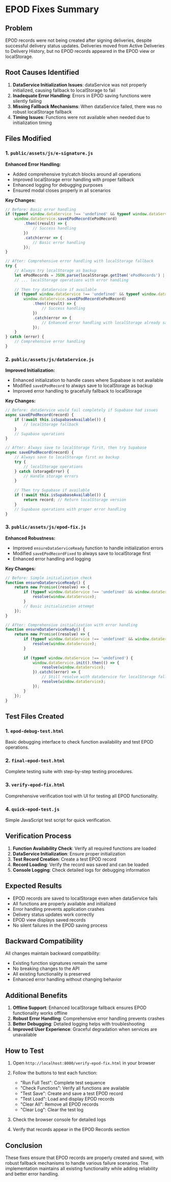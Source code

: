 # EPOD Fixes Summary

## Problem
EPOD records were not being created after signing deliveries, despite successful delivery status updates. Deliveries moved from Active Deliveries to Delivery History, but no EPOD records appeared in the EPOD view or localStorage.

## Root Causes Identified
1. **DataService Initialization Issues**: dataService was not properly initialized, causing fallback to localStorage to fail
2. **Inadequate Error Handling**: Errors in EPOD saving functions were silently failing
3. **Missing Fallback Mechanisms**: When dataService failed, there was no robust localStorage fallback
4. **Timing Issues**: Functions were not available when needed due to initialization timing

## Files Modified

### 1. `public/assets/js/e-signature.js`
**Enhanced Error Handling:**
- Added comprehensive try/catch blocks around all operations
- Improved localStorage error handling with proper fallback
- Enhanced logging for debugging purposes
- Ensured modal closes properly in all scenarios

**Key Changes:**
```javascript
// Before: Basic error handling
if (typeof window.dataService !== 'undefined' && typeof window.dataService.saveEPodRecord === 'function') {
    window.dataService.saveEPodRecord(ePodRecord)
        .then((result) => {
            // Success handling
        })
        .catch(error => {
            // Basic error handling
        });
}

// After: Comprehensive error handling with localStorage fallback
try {
    // Always try localStorage as backup
    let ePodRecords = JSON.parse(localStorage.getItem('ePodRecords') || '[]');
    // ... localStorage operations with error handling
    
    // Then try dataService if available
    if (typeof window.dataService !== 'undefined' && typeof window.dataService.saveEPodRecord === 'function') {
        window.dataService.saveEPodRecord(ePodRecord)
            .then((result) => {
                // Success handling
            })
            .catch(error => {
                // Enhanced error handling with localStorage already saved
            });
    }
} catch (error) {
    // Comprehensive error handling
}
```

### 2. `public/assets/js/dataService.js`
**Improved Initialization:**
- Enhanced initialization to handle cases where Supabase is not available
- Modified `saveEPodRecord` to always save to localStorage as backup
- Improved error handling to gracefully fallback to localStorage

**Key Changes:**
```javascript
// Before: dataService would fail completely if Supabase had issues
async saveEPodRecord(record) {
    if (!await this.isSupabaseAvailable()) {
        // localStorage fallback
    }
    // Supabase operations
}

// After: Always save to localStorage first, then try Supabase
async saveEPodRecord(record) {
    // Always save to localStorage first as backup
    try {
        // localStorage operations
    } catch (storageError) {
        // Handle storage errors
    }
    
    // Then try Supabase if available
    if (!await this.isSupabaseAvailable()) {
        return record; // Return localStorage version
    }
    // Supabase operations with proper error handling
}
```

### 3. `public/assets/js/epod-fix.js`
**Enhanced Robustness:**
- Improved `ensureDataServiceReady` function to handle initialization errors
- Modified `saveEPodRecordFixed` to always save to localStorage first
- Enhanced error handling and logging

**Key Changes:**
```javascript
// Before: Simple initialization check
function ensureDataServiceReady() {
    return new Promise((resolve) => {
        if (typeof window.dataService !== 'undefined' && window.dataService.initialized) {
            resolve(window.dataService);
        }
        // Basic initialization attempt
    });
}

// After: Comprehensive initialization with error handling
function ensureDataServiceReady() {
    return new Promise((resolve) => {
        if (typeof window.dataService !== 'undefined' && window.dataService.initialized) {
            resolve(window.dataService);
        }
        
        if (typeof window.dataService !== 'undefined') {
            window.dataService.init().then(() => {
                resolve(window.dataService);
            }).catch((error) => {
                // Still resolve with dataService for localStorage fallback
                resolve(window.dataService);
            });
        }
    });
}
```

## Test Files Created

### 1. `epod-debug-test.html`
Basic debugging interface to check function availability and test EPOD operations.

### 2. `final-epod-test.html`
Complete testing suite with step-by-step testing procedures.

### 3. `verify-epod-fix.html`
Comprehensive verification tool with UI for testing all EPOD functionality.

### 4. `quick-epod-test.js`
Simple JavaScript test script for quick verification.

## Verification Process

1. **Function Availability Check**: Verify all required functions are loaded
2. **DataService Initialization**: Ensure proper initialization
3. **Test Record Creation**: Create a test EPOD record
4. **Record Loading**: Verify the record was saved and can be loaded
5. **Console Logging**: Check detailed logs for debugging information

## Expected Results

- EPOD records are saved to localStorage even when dataService fails
- All functions are properly available and initialized
- Error handling prevents application crashes
- Delivery status updates work correctly
- EPOD view displays saved records
- No silent failures in the EPOD saving process

## Backward Compatibility

All changes maintain backward compatibility:
- Existing function signatures remain the same
- No breaking changes to the API
- All existing functionality is preserved
- Enhanced error handling without changing behavior

## Additional Benefits

1. **Offline Support**: Enhanced localStorage fallback ensures EPOD functionality works offline
2. **Robust Error Handling**: Comprehensive error handling prevents crashes
3. **Better Debugging**: Detailed logging helps with troubleshooting
4. **Improved User Experience**: Graceful degradation when services are unavailable

## How to Test

1. Open `http://localhost:8000/verify-epod-fix.html` in your browser
2. Follow the buttons to test each function:
   - "Run Full Test": Complete test sequence
   - "Check Functions": Verify all functions are available
   - "Test Save": Create and save a test EPOD record
   - "Test Load": Load and display EPOD records
   - "Clear All": Remove all EPOD records
   - "Clear Log": Clear the test log

3. Check the browser console for detailed logs
4. Verify that records appear in the EPOD Records section

## Conclusion

These fixes ensure that EPOD records are properly created and saved, with robust fallback mechanisms to handle various failure scenarios. The implementation maintains all existing functionality while adding reliability and better error handling.